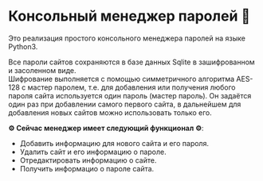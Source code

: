 # Консольный менеджер паролей :lock_with_ink_pen:
Это реализация простого консольного менеджера паролей на языке Python3.<br>

Все пароли сайтов сохраняются в базе данных Sqlite в зашифрованном и засоленном виде.<br>
Шифрование выполняется с помощью симметричного алгоритма AES-128 c мастер паролем, т.е. для добавления или получения любого пароля сайта используется один пароль (мастер пароль). Он задаётся один раз при добавлении самого первого сайта, в дальнейшем для добавления новых сайтов можно использовать только его.
 
**:gear: Сейчас менеджер имеет следующий функционал :gear:**:
* Добавить информацию для нового сайта и его пароля.
* Удалить сайт и его информацию о пароле.
* Отредактировать информацию о сайте.
* Получить информацио о пароле сайта.

